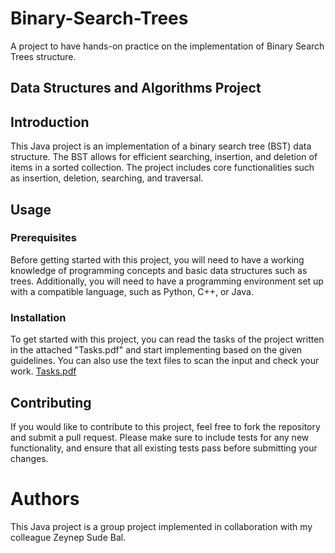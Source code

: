 # Binary-Search-Trees
A project to have hands-on practice on the implementation of Binary Search Trees structure.

## Data Structures and Algorithms Project
## Introduction

This Java project is an implementation of a binary search tree (BST) data structure. The BST allows for efficient searching, insertion, and deletion of items in a sorted collection. The project includes core functionalities such as insertion, deletion, searching, and traversal.

## Usage

### Prerequisites

Before getting started with this project, you will need to have a working knowledge of programming concepts and basic data structures such as trees. Additionally, you will need to have a programming environment set up with a compatible language, such as Python, C++, or Java.

### Installation

To get started with this project, you can read the tasks of the project written in the attached "Tasks.pdf" and start implementing based on the given guidelines. You can also use the text files to scan the input and check your work. [Tasks.pdf](https://github.com/bmzantout/Binary-Search-Trees/files/11221044/Tasks.pdf)


## Contributing

If you would like to contribute to this project, feel free to fork the repository and submit a pull request. Please make sure to include tests for any new functionality, and ensure that all existing tests pass before submitting your changes.

# Authors

This Java project is a group project implemented in collaboration with my colleague Zeynep Sude Bal.
